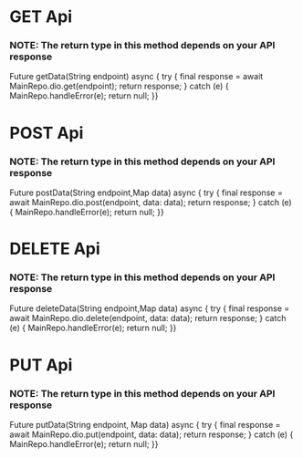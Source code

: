 <!DOCTYPE html>
<html lang="en">


  <div class="container">
    <h1>GET Api</h1>
    <h3>NOTE: The return type in this method depends on your API response</h3>
    <!-- get api -->
    Future<Response?> getData(String endpoint) async {
    try {
      final response = await MainRepo.dio.get(endpoint);
      return response;
    } catch (e) {
      MainRepo.handleError(e);
      return null;
    }}
</div>

  <div class="container">
    <h1>POST Api</h1>
    <h3>NOTE: The return type in this method depends on your API response</h3>  
    <!--post api -->
    Future<Response?> postData(String endpoint,Map<String, dynamic> data) async {
    try {
      final response = await MainRepo.dio.post(endpoint, data: data);
      return response;
    } catch (e) {
      MainRepo.handleError(e);
      return null;
    }}
</div>

  <div class="container">
    <h1>DELETE Api</h1>
    <h3>NOTE: The return type in this method depends on your API response</h3>  
    <!-- delete api-->
    Future<Response?> deleteData(String endpoint,Map<String, dynamic> data) async {
    try {
      final response = await MainRepo.dio.delete(endpoint, data: data);
      return response;
    } catch (e) {
      MainRepo.handleError(e);
      return null;
    }}
</div>

  <div class="container">
    <h1>PUT Api</h1>
    <h3>NOTE: The return type in this method depends on your API response</h3>  
    <!-- put api-->
    Future<Response?> putData(String endpoint, Map<String, dynamic> data) async {
    try {
      final response = await MainRepo.dio.put(endpoint, data: data);
      return response;
    } catch (e) {
      MainRepo.handleError(e);
      return null;
    }}
</div>





</html>
